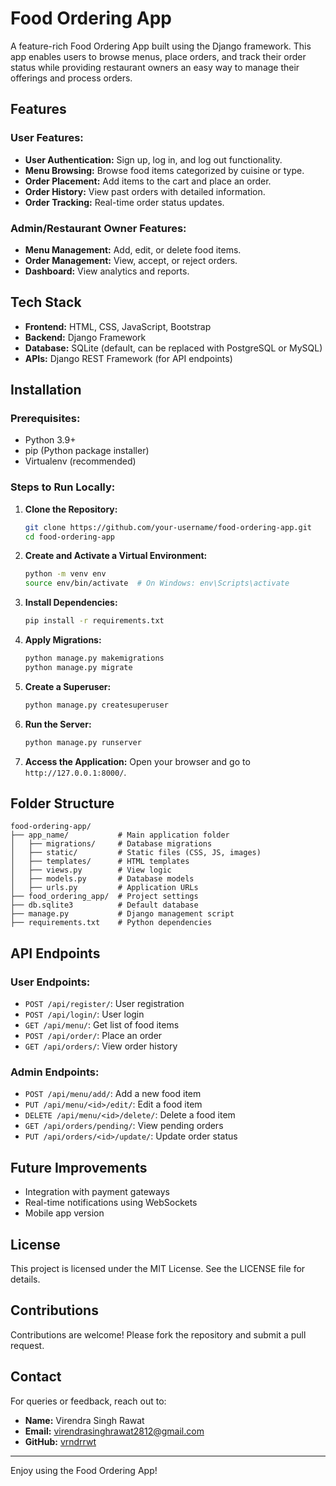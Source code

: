 # Food Ordering App

A feature-rich Food Ordering App built using the Django framework. This app enables users to browse menus, place orders, and track their order status while providing restaurant owners an easy way to manage their offerings and process orders.

## Features

### User Features:
- **User Authentication:** Sign up, log in, and log out functionality.
- **Menu Browsing:** Browse food items categorized by cuisine or type.
- **Order Placement:** Add items to the cart and place an order.
- **Order History:** View past orders with detailed information.
- **Order Tracking:** Real-time order status updates.

### Admin/Restaurant Owner Features:
- **Menu Management:** Add, edit, or delete food items.
- **Order Management:** View, accept, or reject orders.
- **Dashboard:** View analytics and reports.

## Tech Stack

- **Frontend:** HTML, CSS, JavaScript, Bootstrap
- **Backend:** Django Framework
- **Database:** SQLite (default, can be replaced with PostgreSQL or MySQL)
- **APIs:** Django REST Framework (for API endpoints)

## Installation

### Prerequisites:
- Python 3.9+
- pip (Python package installer)
- Virtualenv (recommended)

### Steps to Run Locally:

1. **Clone the Repository:**
   ```bash
   git clone https://github.com/your-username/food-ordering-app.git
   cd food-ordering-app
   ```

2. **Create and Activate a Virtual Environment:**
   ```bash
   python -m venv env
   source env/bin/activate  # On Windows: env\Scripts\activate
   ```

3. **Install Dependencies:**
   ```bash
   pip install -r requirements.txt
   ```

4. **Apply Migrations:**
   ```bash
   python manage.py makemigrations
   python manage.py migrate
   ```

5. **Create a Superuser:**
   ```bash
   python manage.py createsuperuser
   ```

6. **Run the Server:**
   ```bash
   python manage.py runserver
   ```

7. **Access the Application:**
   Open your browser and go to `http://127.0.0.1:8000/`.

## Folder Structure

```
food-ordering-app/
├── app_name/           # Main application folder
│   ├── migrations/     # Database migrations
│   ├── static/         # Static files (CSS, JS, images)
│   ├── templates/      # HTML templates
│   ├── views.py        # View logic
│   ├── models.py       # Database models
│   ├── urls.py         # Application URLs
├── food_ordering_app/  # Project settings
├── db.sqlite3          # Default database
├── manage.py           # Django management script
├── requirements.txt    # Python dependencies
```

## API Endpoints

### User Endpoints:
- `POST /api/register/`: User registration
- `POST /api/login/`: User login
- `GET /api/menu/`: Get list of food items
- `POST /api/order/`: Place an order
- `GET /api/orders/`: View order history

### Admin Endpoints:
- `POST /api/menu/add/`: Add a new food item
- `PUT /api/menu/<id>/edit/`: Edit a food item
- `DELETE /api/menu/<id>/delete/`: Delete a food item
- `GET /api/orders/pending/`: View pending orders
- `PUT /api/orders/<id>/update/`: Update order status

## Future Improvements

- Integration with payment gateways
- Real-time notifications using WebSockets
- Mobile app version

## License

This project is licensed under the MIT License. See the LICENSE file for details.

## Contributions

Contributions are welcome! Please fork the repository and submit a pull request.

## Contact

For queries or feedback, reach out to:
- **Name:** Virendra Singh Rawat
- **Email:** virendrasinghrawat2812@gmail.com
- **GitHub:** [vrndrrwt](https://github.com/vrndrrwt)

---

Enjoy using the Food Ordering App!
